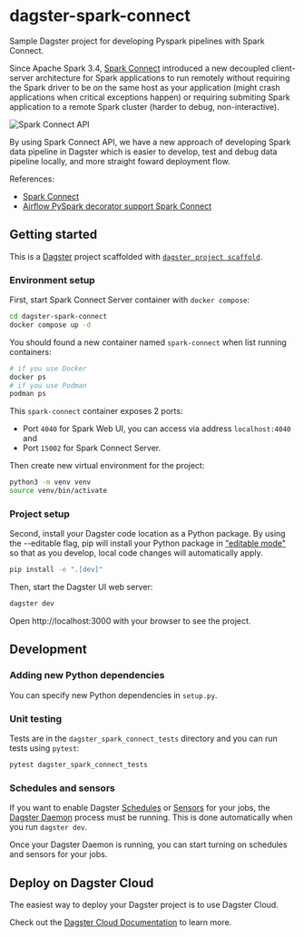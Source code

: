 # dagster-spark-connect

Sample Dagster project for developing Pyspark pipelines with Spark Connect.


Since Apache Spark 3.4, [Spark Connect](https://spark.apache.org/docs/latest/spark-connect-overview.html) introduced a new decoupled client-server architecture for Spark applications to run remotely without requiring the Spark driver to be on the same host as your application (might crash applications when critical exceptions happen) or requiring submiting Spark application to a remote Spark cluster (harder to debug, non-interactive).

![Spark Connect API](https://spark.apache.org/docs/latest/img/spark-connect-api.png)

By using Spark Connect API, we have a new approach of developing Spark data pipeline in Dagster which is easier to develop, test and debug data pipeline locally, and more straight foward deployment flow.


References:
- [Spark Connect](https://spark.apache.org/spark-connect/)
- [Airflow PySpark decorator support Spark Connect](https://airflow.apache.org/docs/apache-airflow-providers-apache-spark/stable/decorators/pyspark.html#spark-connect)

## Getting started

This is a [Dagster](https://dagster.io/) project scaffolded with [`dagster project scaffold`](https://docs.dagster.io/getting-started/create-new-project).

### Environment setup

First, start Spark Connect Server container with `docker compose`:

```bash
cd dagster-spark-connect
docker compose up -d
```

You should found a new container named `spark-connect` when list running containers:

```bash
# if you use Docker
docker ps
# if you use Podman
podman ps
```

This `spark-connect` container exposes 2 ports:
- Port `4040` for Spark Web UI, you can access via address `localhost:4040` and
- Port `15002` for Spark Connect Server.

Then create new virtual environment for the project:

```bash
python3 -m venv venv
source venv/bin/activate
```

### Project setup

Second, install your Dagster code location as a Python package. By using the --editable flag, pip will install your Python package in ["editable mode"](https://pip.pypa.io/en/latest/topics/local-project-installs/#editable-installs) so that as you develop, local code changes will automatically apply.

```bash
pip install -e ".[dev]"
```

Then, start the Dagster UI web server:

```bash
dagster dev
```

Open http://localhost:3000 with your browser to see the project.

## Development

### Adding new Python dependencies

You can specify new Python dependencies in `setup.py`.

### Unit testing

Tests are in the `dagster_spark_connect_tests` directory and you can run tests using `pytest`:

```bash
pytest dagster_spark_connect_tests
```

### Schedules and sensors

If you want to enable Dagster [Schedules](https://docs.dagster.io/concepts/partitions-schedules-sensors/schedules) or [Sensors](https://docs.dagster.io/concepts/partitions-schedules-sensors/sensors) for your jobs, the [Dagster Daemon](https://docs.dagster.io/deployment/dagster-daemon) process must be running. This is done automatically when you run `dagster dev`.

Once your Dagster Daemon is running, you can start turning on schedules and sensors for your jobs.

## Deploy on Dagster Cloud

The easiest way to deploy your Dagster project is to use Dagster Cloud.

Check out the [Dagster Cloud Documentation](https://docs.dagster.cloud) to learn more.
